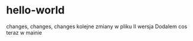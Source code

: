 # hello-world
changes, changes, changes 
kolejne zmiany w pliku II wersja
Dodalem cos teraz w mainie
